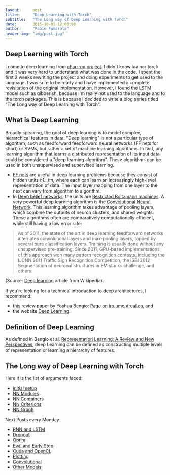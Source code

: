 ```yaml
---
layout:     post
title:      "Deep Learning with Torch"
subtitle:   "The Long way of Deep Learning with Torch"
date:       2015-10-01 12:00:00
author:     "Fabio Fumarola"
header-img: "img/post.jpg"
---
```


## Deep Learning with Torch
I come to deep learning from [char-rnn project](https://github.com/karpathy/char-rnn). I didn't know lua nor torch and it was very hard to understand what was done in the code. I spent the first 2 weeks rewriting the project and doing experiments to get used to the language.
I was sure to be ready and I have implemented a complete revisitation of the original implementation.
However, I found the LSTM model such as gibberish, because I'm really not used to the language and to the torch packages. This is because I decided to write a blog series titled "The Long way of Deep Learning with Torch".

## What is Deep Learning

Broadly speaking, the goal of deep learning is to model complex, hierarchical features in data. "Deep learning" is not a particular type of algorithm, such as feedforward feedforward neural networks (FF nets for short) or SVMs, but rather a set of machine learning algorithms. In fact, any learning algorithm that learns a distributed representation of its input data could be considered a "deep learning algorithm". These algorithms can be used in both unsupervised and supervised learning.

- [FF nets](https://en.wikipedia.org/wiki/Feedforward_neural_network) are useful in deep learning problems because they consist of hidden units *h1…hn*, where each can learn an increasingly high-level representation of data. The input layer mapping from one layer to the next can vary from algorithm to algorithm.
- In [Deep belief networks](http://en.wikipedia.org/wiki/Deep_belief_network), the units are [Restricted Boltzmann machines](http://en.wikipedia.org/wiki/Restricted_Boltzmann_machine). A very powerful deep learning algorithm is the [Convolutional Neural Network](http://en.wikipedia.org/wiki/Convolutional_neural_network). This learning algorithm takes advantage of pooling layers, which combine the outputs of neuron clusters, and shared weights. These algorithms often are comparatively computationally efficient, while still having a low error rate:

> As of 2011, the state of the art in deep learning feedforward networks alternates convolutional layers and max-pooling layers, topped by several pure classification layers. Training is usually done without any unsupervised pre-training. Since 2011, GPU-based implementations of this approach won many pattern recognition contests, including the IJCNN 2011 Traffic Sign Recognition Competition, the ISBI 2012 Segmentation of neuronal structures in EM stacks challenge, and others.

(Source: [Deep learning](http://en.wikipedia.org/wiki/Deep_learning#Deep_learning_in_artificial_neural_networks) article from Wikipedia).

If you're looking for a technical introduction to deep architectures, I recommend:
- this review paper by Yoshua Bengio: [Page on iro.umontreal.ca](http://www.iro.umontreal.ca/~bengioy/papers/ftml.pdf), and
- the website [Deep Learning](http://deeplearning.net/).

## Definition of Deep Learning

As defined in Bengio et al. [Representation Learning: A Review and New
Perspectives](http://arxiv.org/pdf/1206.5538v3.pdf), deep Learning can be defined as constructing multiple levels of representation or learning a hierarchy of features.

## The Long way of Deep Learning with Torch

Here it is the list of arguments faced:

- [initial setup](/2015/10/02/deep_learning_with_torch_step_0_setup/)
- [NN Modules](/2015/10/03/deep_learning_with_torch_step_1_nn_module/)
- [NN Containers](/2015/10/04/deep_learning_with_torch_step_2_nn_containers/)
- [NN Criterions](/2015/10/05/deep_learning_with_torch_step_3_nn_criterions/)
- [NN Graph](/2015/10/07/deep_learning_with_torch_step_4_nngraph/)

Next Posts every Monday

- [RNN and LSTM]()
- [Dropout]()
- [Optim]()
- [Eval and Early Stop]()
- [Cuda and OpenCL]()
- [Plotting]()
- [Convolutional]()
- [Other Models]()
